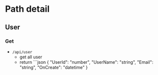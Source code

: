 # Path detail

## User
### Get
- `/api/user`
	* get all user
	* return ```json
	{
		"UserId": "number",
		"UserName": "string",
		"Email": "string",
		"OnCreate": "datetime"
	}
	```
